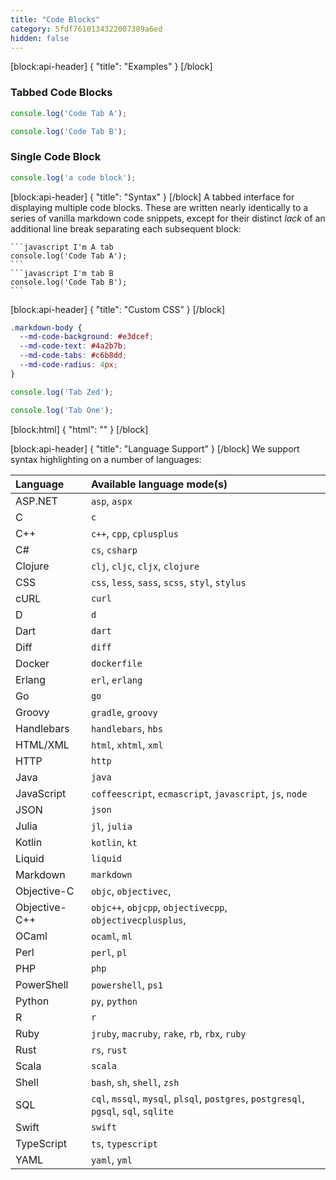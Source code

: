 ```yaml
---
title: "Code Blocks"
category: 5fdf7610134322007389a6ed
hidden: false
---
```


[block:api-header]
{
  "title": "Examples"
}
[/block]
### Tabbed Code Blocks

```javascript I'm A tab
console.log('Code Tab A');
```
```javascript I'm tab B
console.log('Code Tab B');
```

### Single Code Block

```javascript
console.log('a code block');
```
[block:api-header]
{
  "title": "Syntax"
}
[/block]
A tabbed interface for displaying multiple code blocks. These are written nearly identically to a series of vanilla markdown code snippets, except for their distinct *lack* of an additional line break separating each subsequent block:

    ```javascript I'm A tab
    console.log('Code Tab A');
    ```
    ```javascript I'm tab B
    console.log('Code Tab B');
    ```
[block:api-header]
{
  "title": "Custom CSS"
}
[/block]
```css Theme Variables
.markdown-body {
  --md-code-background: #e3dcef;
  --md-code-text: #4a2b7b;
  --md-code-tabs: #c6b8dd;
  --md-code-radius: 4px;
}
```

<div id="EXAMPLE-CUSTOM-CODE">

```js Tab 0
console.log('Tab Zed');
```
```js Tab 1
console.log('Tab One');
```

</div>
[block:html]
{
  "html": "<style>\n#EXAMPLE-CUSTOM-CODE {\n  --md-code-background: #e3dcef;\n  --md-code-text: #4a2b7b;\n  --md-code-tabs: #c6b8dd;\n  --md-code-radius: 4px;\n}\n</style>"
}
[/block]

[block:api-header]
{
  "title": "Language Support"
}
[/block]
We support syntax highlighting on a number of languages:

| Language | Available language mode(s) |
| :--- | :--- |
| ASP.NET | `asp`, `aspx` |
| C | `c` |
| C++ | `c++`, `cpp`, `cplusplus` |
| C# | `cs`, `csharp` |
| Clojure | `clj`, `cljc`, `cljx`, `clojure` |
| CSS | `css`, `less`, `sass`, `scss`, `styl`, `stylus` |
| cURL | `curl` |
| D | `d` |
| Dart | `dart` |
| Diff | `diff` |
| Docker | `dockerfile` |
| Erlang | `erl`, `erlang` |
| Go | `go` |
| Groovy | `gradle`, `groovy` |
| Handlebars | `handlebars`, `hbs` |
| HTML/XML | `html`, `xhtml`, `xml` |
| HTTP | `http` |
| Java | `java` |
| JavaScript | `coffeescript`, `ecmascript`, `javascript`, `js`, `node` |
| JSON | `json` |
| Julia | `jl`, `julia` |
| Kotlin | `kotlin`, `kt` |
| Liquid | `liquid` |
| Markdown | `markdown` |
| Objective-C | `objc`, `objectivec`,  |
| Objective-C++ | `objc++`, `objcpp`, `objectivecpp`, `objectivecplusplus`,  |
| OCaml | `ocaml`, `ml` |
| Perl | `perl`, `pl` |
| PHP | `php` |
| PowerShell | `powershell`, `ps1` |
| Python | `py`, `python` |
| R | `r` |
| Ruby | `jruby`, `macruby`, `rake`, `rb`, `rbx`, `ruby` |
| Rust | `rs`, `rust` |
| Scala | `scala` |
| Shell | `bash`, `sh`, `shell`, `zsh` |
| SQL | `cql`, `mssql`, `mysql`, `plsql`, `postgres`, `postgresql`, `pgsql`, `sql`, `sqlite` |
| Swift | `swift` |
| TypeScript | `ts`, `typescript` |
| YAML | `yaml`, `yml` |
